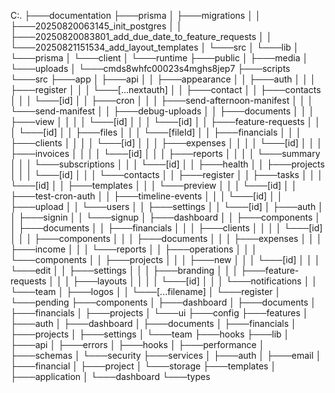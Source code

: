 C:.
├───documentation
├───prisma
│   ├───migrations
│   │   ├───20250820063145_init_postgres
│   │   ├───20250820083801_add_due_date_to_feature_requests
│   │   └───20250821151534_add_layout_templates
│   └───src
│       └───lib
│           └───prisma
│               └───client
│                   └───runtime
├───public
│   ├───media
│   └───uploads
│       └───cmds8whfc00023s4mghs8jep7
├───scripts
└───src
    ├───app
    │   ├───api
    │   │   ├───appearance
    │   │   ├───auth
    │   │   │   ├───register
    │   │   │   └───[...nextauth]
    │   │   ├───contact
    │   │   ├───contacts
    │   │   │   └───[id]
    │   │   ├───cron
    │   │   │   ├───send-afternoon-manifest
    │   │   │   └───send-manifest
    │   │   ├───debug-uploads
    │   │   ├───documents
    │   │   │   ├───view
    │   │   │   │   └───[id]
    │   │   │   └───[id]
    │   │   ├───feature-requests
    │   │   │   └───[id]
    │   │   ├───files
    │   │   │   └───[fileId]
    │   │   ├───financials
    │   │   │   ├───clients
    │   │   │   │   └───[id]
    │   │   │   ├───expenses
    │   │   │   │   └───[id]
    │   │   │   ├───invoices
    │   │   │   │   └───[id]
    │   │   │   ├───reports
    │   │   │   │   └───summary
    │   │   │   └───subscriptions
    │   │   │       └───[id]
    │   │   ├───health
    │   │   ├───projects
    │   │   │   └───[id]
    │   │   │       └───contacts
    │   │   ├───register
    │   │   ├───tasks
    │   │   │   └───[id]
    │   │   ├───templates
    │   │   │   └───preview
    │   │   │       └───[id]
    │   │   ├───test-cron-auth
    │   │   ├───timeline-events
    │   │   │   └───[id]
    │   │   ├───upload
    │   │   └───users
    │   │       ├───settings
    │   │       └───[id]
    │   ├───auth
    │   │   ├───signin
    │   │   └───signup
    │   ├───dashboard
    │   │   ├───components
    │   │   ├───documents
    │   │   ├───financials
    │   │   │   ├───clients
    │   │   │   │   └───[id]
    │   │   │   ├───components
    │   │   │   ├───documents
    │   │   │   ├───expenses
    │   │   │   ├───income
    │   │   │   └───reports
    │   │   ├───operations
    │   │   │   └───components
    │   │   ├───projects
    │   │   │   ├───new
    │   │   │   └───[id]
    │   │   │       └───edit
    │   │   ├───settings
    │   │   │   ├───branding
    │   │   │   ├───feature-requests
    │   │   │   ├───layouts
    │   │   │   │   └───[id]
    │   │   │   └───notifications
    │   │   └───team
    │   ├───logos
    │   │   └───[...filename]
    │   └───register
    │       └───pending
    ├───components
    │   ├───dashboard
    │   ├───documents
    │   ├───financials
    │   ├───projects
    │   └───ui
    ├───config
    ├───features
    │   ├───auth
    │   ├───dashboard
    │   ├───documents
    │   ├───financials
    │   ├───projects
    │   ├───settings
    │   └───team
    ├───hooks
    ├───lib
    │   ├───api
    │   ├───errors
    │   ├───hooks
    │   ├───performance
    │   ├───schemas
    │   └───security
    ├───services
    │   ├───auth
    │   ├───email
    │   ├───financial
    │   ├───project
    │   └───storage
    ├───templates
    │   ├───application
    │   └───dashboard
    └───types